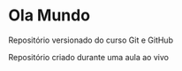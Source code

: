 # Ola Mundo
 Repositório versionado do curso Git e GitHub

Repositório criado durante uma aula ao vivo